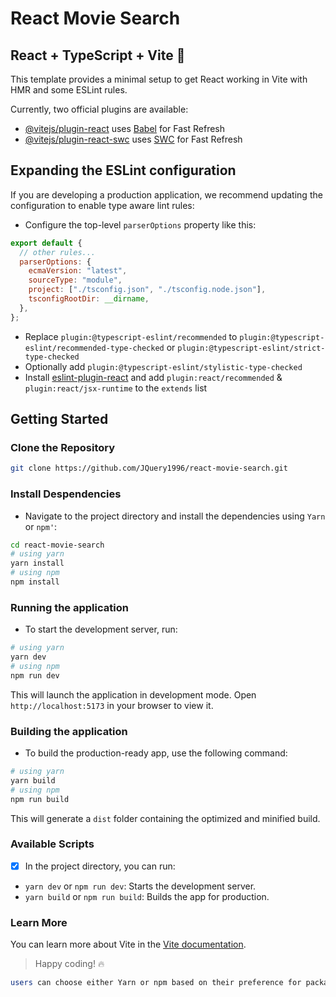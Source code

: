 # React Movie Search

## React + TypeScript + Vite :rocket:

This template provides a minimal setup to get React working in Vite with HMR and some ESLint rules.

Currently, two official plugins are available:

- [@vitejs/plugin-react](https://github.com/vitejs/vite-plugin-react/blob/main/packages/plugin-react/README.md) uses [Babel](https://babeljs.io/) for Fast Refresh
- [@vitejs/plugin-react-swc](https://github.com/vitejs/vite-plugin-react-swc) uses [SWC](https://swc.rs/) for Fast Refresh

## Expanding the ESLint configuration

If you are developing a production application, we recommend updating the configuration to enable type aware lint rules:

- Configure the top-level `parserOptions` property like this:

```js
export default {
  // other rules...
  parserOptions: {
    ecmaVersion: "latest",
    sourceType: "module",
    project: ["./tsconfig.json", "./tsconfig.node.json"],
    tsconfigRootDir: __dirname,
  },
};
```

- Replace `plugin:@typescript-eslint/recommended` to `plugin:@typescript-eslint/recommended-type-checked` or `plugin:@typescript-eslint/strict-type-checked`
- Optionally add `plugin:@typescript-eslint/stylistic-type-checked`
- Install [eslint-plugin-react](https://github.com/jsx-eslint/eslint-plugin-react) and add `plugin:react/recommended` & `plugin:react/jsx-runtime` to the `extends` list

## Getting Started

### Clone the Repository

```bash
git clone https://github.com/JQuery1996/react-movie-search.git
```

### Install Despendencies

- Navigate to the project directory and install the dependencies using `Yarn` or `npm'`:

```bash
cd react-movie-search
# using yarn
yarn install
# using npm
npm install
```

### Running the application

- To start the development server, run:

```bash
# using yarn
yarn dev
# using npm
npm run dev
```

This will launch the application in development mode. Open `http://localhost:5173` in your browser to view it.

### Building the application

- To build the production-ready app, use the following command:

```bash
# using yarn
yarn build
# using npm
npm run build
```

This will generate a `dist` folder containing the optimized and minified build.

### Available Scripts

- [x] In the project directory, you can run:
- `yarn dev` or `npm run dev`: Starts the development server.
- `yarn build` or `npm run build`: Builds the app for production.

### Learn More

You can learn more about Vite in the [Vite documentation](https://vitejs.dev/).

> Happy coding! :fire:

```bash
users can choose either Yarn or npm based on their preference for package management.
```

